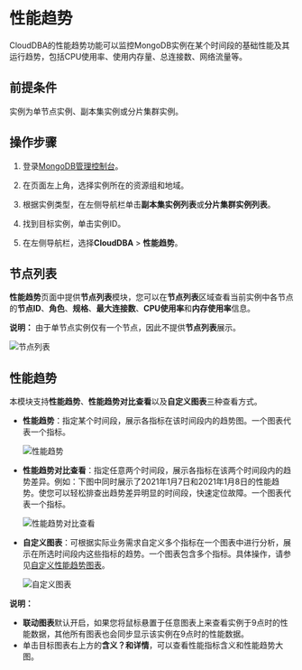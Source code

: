 # 性能趋势

CloudDBA的性能趋势功能可以监控MongoDB实例在某个时间段的基础性能及其运行趋势，包括CPU使用率、使用内存量、总连接数、网络流量等。

## 前提条件

实例为单节点实例、副本集实例或分片集群实例。

## 操作步骤

1.  登录[MongoDB管理控制台](https://mongodb.console.aliyun.com/)。

2.  在页面左上角，选择实例所在的资源组和地域。

3.  根据实例类型，在左侧导航栏单击**副本集实例列表**或**分片集群实例列表**。

4.  找到目标实例，单击实例ID。

5.  在左侧导航栏，选择**CloudDBA** \> **性能趋势**。


## 节点列表

**性能趋势**页面中提供**节点列表**模块，您可以在**节点列表**区域查看当前实例中各节点的**节点ID**、**角色**、**规格**、**最大连接数**、**CPU使用率**和**内存使用率**信息。

**说明：** 由于单节点实例仅有一个节点，因此不提供**节点列表**展示。

![节点列表](https://static-aliyun-doc.oss-accelerate.aliyuncs.com/assets/img/zh-CN/9014900161/p211061.png)

## 性能趋势

本模块支持**性能趋势**、**性能趋势对比查看**以及**自定义图表**三种查看方式。

-   **性能趋势**：指定某个时间段，展示各指标在该时间段内的趋势图。一个图表代表一个指标。

    ![性能趋势](https://static-aliyun-doc.oss-accelerate.aliyuncs.com/assets/img/zh-CN/9424775161/p211324.png)

-   **性能趋势对比查看**：指定任意两个时间段，展示各指标在该两个时间段内的趋势差异。例如：下图中同时展示了2021年1月7日和2021年1月8日的性能趋势。使您可以轻松排查出趋势差异明显的时间段，快速定位故障。一个图表代表一个指标。

    ![性能趋势对比查看](https://static-aliyun-doc.oss-accelerate.aliyuncs.com/assets/img/zh-CN/9424775161/p211328.png)

-   **自定义图表**：可根据实际业务需求自定义多个指标在一个图表中进行分析，展示在所选时间段内这些指标的趋势。一个图表包含多个指标。具体操作，请参见[自定义性能趋势图表](/intl.zh-CN/用户指南/性能诊断与优化（CloudDBA）/自定义性能趋势图表.md)。

    ![自定义图表](https://static-aliyun-doc.oss-accelerate.aliyuncs.com/assets/img/zh-CN/9424775161/p211352.png)


**说明：**

-   **联动图表**默认开启，如果您将鼠标悬置于任意图表上来查看实例于9点时的性能数据，其他所有图表也会同步显示该实例在9点时的性能数据。
-   单击目标图表右上方的**含义？**和**详情**，可以查看性能指标含义和性能趋势大图。

